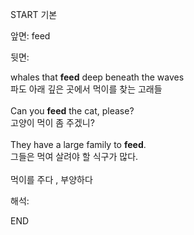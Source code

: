 START
기본

앞면:
feed


뒷면:
<div>whales that <strong>feed</strong> deep beneath the waves <br></div><div><div><div>파도 아래 깊은 곳에서 먹이를 찾는 고래들</div></div></div><div><br></div><div><div>Can you <strong>feed</strong> the cat, please? </div><div><div>고양이 먹이 좀 주겠니?</div></div></div><div><br></div><div><div>They have a large family to <b>feed</b>. </div><div>그들은 먹여 살려야 할 식구가 많다.</div></div><div><br></div><div>먹이를 주다 , 부양하다</div>


해석:

END